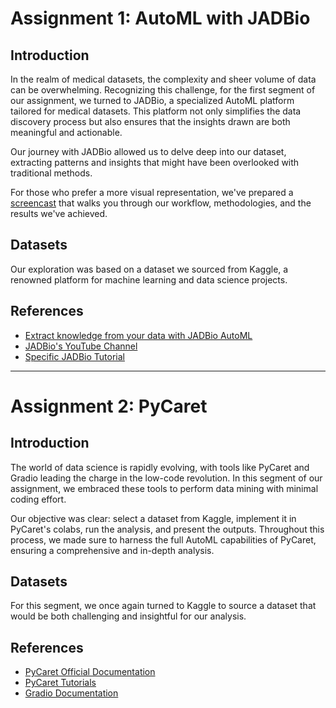 # Assignment 1: AutoML with JADBio

## Introduction
In the realm of medical datasets, the complexity and sheer volume of data can be overwhelming. Recognizing this challenge, for the first segment of our assignment, we turned to JADBio, a specialized AutoML platform tailored for medical datasets. This platform not only simplifies the data discovery process but also ensures that the insights drawn are both meaningful and actionable.

Our journey with JADBio allowed us to delve deep into our dataset, extracting patterns and insights that might have been overlooked with traditional methods. 

For those who prefer a more visual representation, we've prepared a [screencast](https://drive.google.com/file/d/1owO1TtGnZZFLwZcuVTWPufPzn_xZzRAn/view?usp=sharing) that walks you through our workflow, methodologies, and the results we've achieved.

## Datasets
Our exploration was based on a dataset we sourced from Kaggle, a renowned platform for machine learning and data science projects.

## References
- [Extract knowledge from your data with JADBio AutoML](https://jadbio.com/extract-knowledge-from-your-data-with-jadbio-automl-free/)
- [JADBio's YouTube Channel](https://www.youtube.com/channel/UCuvLxmd6r7uQJqJqzfv1sYHwg/videos)
- [Specific JADBio Tutorial](https://www.youtube.com/watch?v=CgFD8ZJeYOs&list=PLiUEs1Sfl_PWAoTZ2h9KtWcwD8flSkxBM&ab_channel=JADBio)

---

# Assignment 2: PyCaret

## Introduction
The world of data science is rapidly evolving, with tools like PyCaret and Gradio leading the charge in the low-code revolution. In this segment of our assignment, we embraced these tools to perform data mining with minimal coding effort.

Our objective was clear: select a dataset from Kaggle, implement it in PyCaret's colabs, run the analysis, and present the outputs. Throughout this process, we made sure to harness the full AutoML capabilities of PyCaret, ensuring a comprehensive and in-depth analysis.

## Datasets
For this segment, we once again turned to Kaggle to source a dataset that would be both challenging and insightful for our analysis.

## References
- [PyCaret Official Documentation](https://pycaret.gitbook.io/docs/)
- [PyCaret Tutorials](https://pycaret.gitbook.io/docs/get-started/tutorials)
- [Gradio Documentation](https://www.gradio.app/docs/interface)
